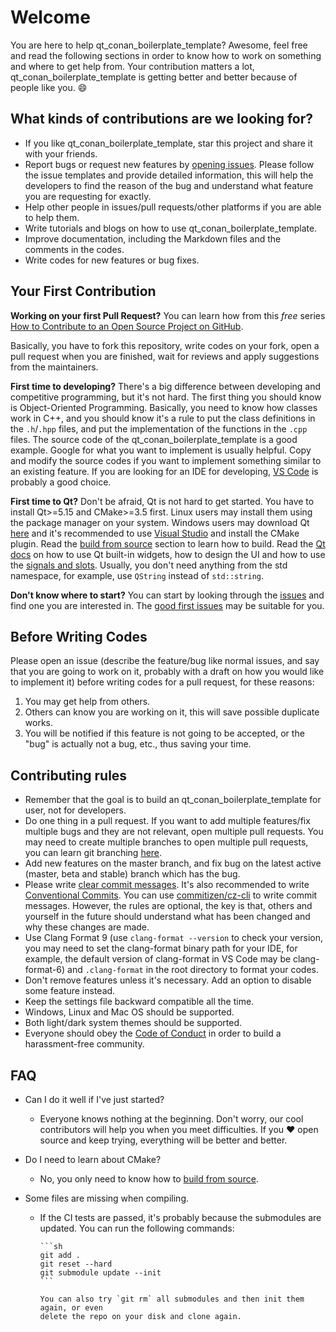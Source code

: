 # Welcome

You are here to help qt_conan_boilerplate_template? Awesome, feel free and read the following sections in
order to know how to work on something and where to get help from. Your contribution
matters a lot, qt_conan_boilerplate_template is getting better and better because of people like you. :smile:

## What kinds of contributions are we looking for?

- If you like qt_conan_boilerplate_template, star this project and share it with your friends.
- Report bugs or request new features by
  [opening issues](https://github.com/jmuelbert/qt_conan_boilerplate_template/issues/new/choose). Please
  follow the issue templates and provide detailed information, this will help the
  developers to find the reason of the bug and understand what feature you are
  requesting for exactly.
- Help other people in issues/pull requests/other platforms if you are able to help
  them.
- Write tutorials and blogs on how to use qt_conan_boilerplate_template.
- Improve documentation, including the Markdown files and the comments in the codes.
- Write codes for new features or bug fixes.

## Your First Contribution

**Working on your first Pull Request?** You can learn how from this _free_ series
[How to Contribute to an Open Source Project on GitHub](https://app.egghead.io/playlists/how-to-contribute-to-an-open-source-project-on-github).

Basically, you have to fork this repository, write codes on your fork, open a pull
request when you are finished, wait for reviews and apply suggestions from the
maintainers.

**First time to developing?** There's a big difference between developing and
competitive programming, but it's not hard. The first thing you should know is
Object-Oriented Programming. Basically, you need to know how classes work in C++, and
you should know it's a rule to put the class definitions in the `.h`/`.hpp` files, and
put the implementation of the functions in the `.cpp` files. The source code of the
qt_conan_boilerplate_template is a good example. Google for what you want to implement is usually helpful.
Copy and modify the source codes if you want to implement something similar to an
existing feature. If you are looking for an IDE for developing,
[VS Code](https://code.visualstudio.com/) is probably a good choice.

**First time to Qt?** Don't be afraid, Qt is not hard to get started. You have to
install Qt>=5.15 and CMake>=3.5 first. Linux users may install them using the package
manager on your system. Windows users may download Qt [here](https://www.qt.io/download)
and it's recommended to use [Visual Studio](https://visualstudio.microsoft.com/) and
install the CMake plugin. Read the
[build from source](https://github.com/jmuelbert/qt_conan_boilerplate_template) section to learn how to
build. Read the [Qt docs](https://doc.qt.io/) on how to use Qt built-in widgets, how to
design the UI and how to use the
[signals and slots](https://doc.qt.io/qt-5/signalsandslots.html). Usually, you don't
need anything from the std namespace, for example, use `QString` instead of
`std::string`.

**Don't know where to start?** You can start by looking through the
[issues](https://github.com/jmuelbert/qt_conan_boilerplate_template/issues) and find one you are interested
in. The
[good first issues](https://github.com/jmuelbert/qt_conan_boilerplate_template/issues?q=is%3Aissue+is%3Aopen+label%3A%22good+first+issue%22)
may be suitable for you.

## Before Writing Codes

Please open an issue (describe the feature/bug like normal issues, and say that you are
going to work on it, probably with a draft on how you would like to implement it) before
writing codes for a pull request, for these reasons:

1. You may get help from others.
2. Others can know you are working on it, this will save possible duplicate works.
3. You will be notified if this feature is not going to be accepted, or the "bug" is actually not a bug, etc., thus saving your time.

## Contributing rules

- Remember that the goal is to build an qt_conan_boilerplate_template for user, not for developers.
- Do one thing in a pull request. If you want to add multiple features/fix multiple
  bugs and they are not relevant, open multiple pull requests. You may need to create
  multiple branches to open multiple pull requests, you can learn git branching
  [here](https://learngitbranching.js.org/).
- Add new features on the master branch, and fix bug on the latest active (master,
  beta and stable) branch which has the bug.
- Please write [clear commit messages](https://chris.beams.io/posts/git-commit/). It's
  also recommended to write
  [Conventional Commits](https://www.conventionalcommits.org/). You can use
  [commitizen/cz-cli](https://github.com/commitizen/cz-cli) to write commit messages.
  However, the rules are optional, the key is that, others and yourself in the future
  should understand what has been changed and why these changes are made.
- Use Clang Format 9 (use `clang-format --version` to check your version, you may need
  to set the clang-format binary path for your IDE, for example, the default version
  of clang-format in VS Code may be clang-format-6) and `.clang-format` in the root
  directory to format your codes.
- Don't remove features unless it's necessary. Add an option to disable some feature
  instead.
- Keep the settings file backward compatible all the time.
- Windows, Linux and Mac OS should be supported.
- Both light/dark system themes should be supported.
- Everyone should obey the [Code of Conduct](CODE_OF_CONDUCT.md) in order to build a
  harassment-free community.

## FAQ

- Can I do it well if I've just started?
  - Everyone knows nothing at the beginning. Don't worry, our cool contributors will
    help you when you meet difficulties. If you :heart: open source and keep trying,
    everything will be better and better.
- Do I need to learn about CMake?
  - No, you only need to know how to
    [build from source](https://github.com/jmuelbert/qt_conan_boilerplate_template).
- Some files are missing when compiling.

  - If the CI tests are passed, it's probably because the submodules are updated.
    You can run the following commands:

        ```sh
        git add .
        git reset --hard
        git submodule update --init
        ```

        You can also try `git rm` all submodules and then init them again, or even
        delete the repo on your disk and clone again.
